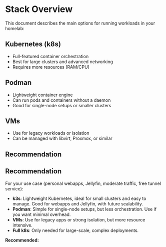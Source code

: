 # Stack Overview

This document describes the main options for running workloads in your homelab:

## Kubernetes (k8s)
- Full-featured container orchestration
- Best for large clusters and advanced networking
- Requires more resources (RAM/CPU)

## Podman
- Lightweight container engine
- Can run pods and containers without a daemon
- Good for single-node setups or smaller clusters

## VMs
- Use for legacy workloads or isolation
- Can be managed with libvirt, Proxmox, or similar

## Recommendation
## Recommendation

For your use case (personal webapps, Jellyfin, moderate traffic, free tunnel service):
- **k3s**: Lightweight Kubernetes, ideal for small clusters and easy to manage. Good for webapps and Jellyfin, with future scalability.
- **Podman**: Simple for single-node setups, but less orchestration. Use if you want minimal overhead.
- **VMs**: Use for legacy apps or strong isolation, but more resource intensive.
- **Full k8s**: Only needed for large-scale, complex deployments.

**Recommended:**
